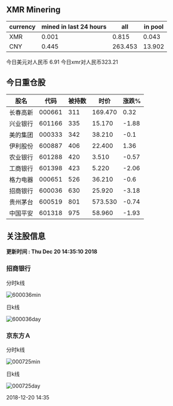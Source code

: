 ## XMR Minering

|currency|mined in last 24 hours|all|in pool|
|---|---|---|---|
|XMR|0.001|0.815|0.043|
|CNY|0.445|263.453|13.902|

今日美元对人民币 6.91	今日xmr对人民币323.21


## 今日重仓股 

|股名|代码|被持数|时价|涨跌%|
|---|---|---|---|---|
|长春高新|000661|311|169.470|0.32|
|兴业银行|601166|335|15.170|-1.88|
|美的集团|000333|342|38.210|-0.1|
|伊利股份|600887|406|22.400|1.36|
|农业银行|601288|420|3.510|-0.57|
|工商银行|601398|423|5.220|-2.06|
|格力电器|000651|526|36.210|-0.6|
|招商银行|600036|630|25.920|-3.18|
|贵州茅台|600519|801|573.530|-0.74|
|中国平安|601318|975|58.960|-1.93|

## 关注股信息
**更新时间 : Thu Dec 20 14:35:10 2018**
### 招商银行 
分时k线

![600036min](http://image.sinajs.cn/newchart/min/n/sh600036.gif)

日k线

![600036day](http://image.sinajs.cn/newchart/daily/n/sh600036.gif)

### 京东方Ａ 
分时k线

![000725min](http://image.sinajs.cn/newchart/min/n/sz000725.gif)

日k线

![000725day](http://image.sinajs.cn/newchart/daily/n/sz000725.gif)

2018-12-20 14:35